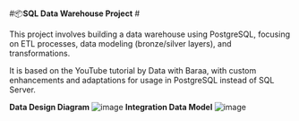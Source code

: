 #📦**SQL Data Warehouse Project** #

This project involves building a data warehouse using PostgreSQL, focusing on ETL processes, data modeling (bronze/silver layers), and transformations.

It is based on the YouTube tutorial by Data with Baraa, with custom enhancements and adaptations for usage in PostgreSQL instead of SQL Server.

**Data Design Diagram**
![image](https://github.com/user-attachments/assets/c0a7c4f7-1d28-4b29-a9d4-c589be25aefc)
**Integration Data Model**
![image](https://github.com/user-attachments/assets/620bf707-5aa5-47b5-a317-253e1f0ed742)
